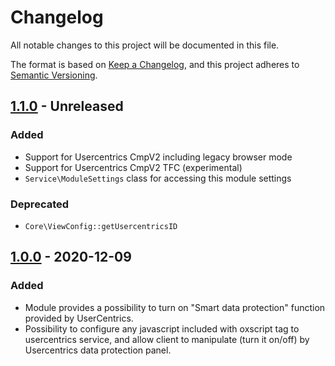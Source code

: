 # Changelog
All notable changes to this project will be documented in this file.

The format is based on [Keep a Changelog](https://keepachangelog.com/en/1.0.0/),
and this project adheres to [Semantic Versioning](https://semver.org/spec/v2.0.0.html).

## [1.1.0] - Unreleased

### Added
- Support for Usercentrics CmpV2 including legacy browser mode
- Support for Usercentrics CmpV2 TFC (experimental)
- ``Service\ModuleSettings`` class for accessing this module settings

### Deprecated
- ``Core\ViewConfig::getUsercentricsID``

## [1.0.0] - 2020-12-09

### Added
- Module provides a possibility to turn on "Smart data protection" function provided by UserCentrics.
- Possibility to configure any javascript included with oxscript tag to usercentrics service, and allow client to manipulate (turn it on/off) by Usercentrics data protection panel.

[1.1.0]: https://github.com/OXID-eSales/usercentrics/compare/v1.0.0...master
[1.0.0]: https://github.com/OXID-eSales/usercentrics/commits/v1.0.0
